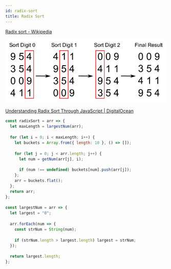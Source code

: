 ```yaml
---
id: radix-sort
title: Radix Sort
---
```


[Radix sort - Wikipedia](https://en.wikipedia.org/wiki/Radix_sort)

![radix sort](/images/radix-sort.png)

[Understanding Radix Sort Through JavaScript | DigitalOcean](https://www.digitalocean.com/community/tutorials/js-radix-sort)

```jsx
const radixSort = arr => {
  let maxLength = largestNum(arr);

  for (let i = 0; i < maxLength; i++) {
    let buckets = Array.from({ length: 10 }, () => []);

    for (let j = 0; j < arr.length; j++) {
      let num = getNum(arr[j], i);

      if (num !== undefined) buckets[num].push(arr[j]);
    };
    arr = buckets.flat();
  };
  return arr;
};

const largestNum = arr => {
  let largest = "0";

  arr.forEach(num => {
    const strNum = String(num);

    if (strNum.length > largest.length) largest = strNum;
  });

  return largest.length;
};
```